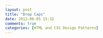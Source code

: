 ```yaml
---
layout: post
title: "Drop Caps"
date: 2012-06-05 15:32
comments: true
categories: [HTML and CSS Design Patterns]
---
```

